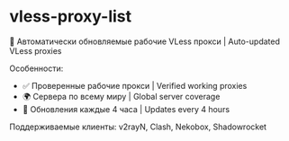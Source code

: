 # vless-proxy-list
🔄 Автоматически обновляемые рабочие VLess прокси | Auto-updated VLess proxies

Особенности:

- ✅ Проверенные рабочие прокси | Verified working proxies
- 🌍 Сервера по всему миру | Global server coverage
- 🔄 Обновления каждые 4 часа | Updates every 4 hours

Поддерживаемые клиенты: v2rayN, Clash, Nekobox, Shadowrocket
